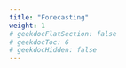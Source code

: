 ```yaml
---
title: "Forecasting"
weight: 1
# geekdocFlatSection: false
# geekdocToc: 6
# geekdocHidden: false
---
```

